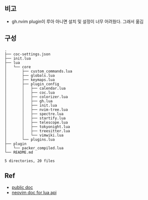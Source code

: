 ## 비고

- gh.nvim plugin이 루아 아니면 설치 및 설정이 너무 어려웠다. 그래서 옮김

## 구성

```
.
├── coc-settings.json
├── init.lua
├── lua
│   └── core
│       ├── custom_commands.lua
│       ├── globals.lua
│       ├── keymaps.lua
│       ├── plugin_config
│       │   ├── calendar.lua
│       │   ├── coc.lua
│       │   ├── colorizer.lua
│       │   ├── gh.lua
│       │   ├── init.lua
│       │   ├── nvim-tree.lua
│       │   ├── spectre.lua
│       │   ├── startify.lua
│       │   ├── telescope.lua
│       │   ├── tokyonight.lua
│       │   ├── treesitter.lua
│       │   └── vimwiki.lua
│       └── plugins.lua
├── plugin
│   └── packer_compiled.lua
└── README.md

5 directories, 20 files
```

## Ref

- [public doc](!https://www.lua.org/manual/5.3/)
- [neovim doc for lua api](!https://neovim.io/doc/user/options.html)
